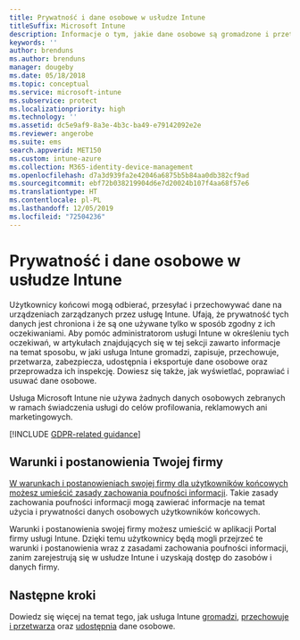 ```yaml
---
title: Prywatność i dane osobowe w usłudze Intune
titleSuffix: Microsoft Intune
description: Informacje o tym, jakie dane osobowe są gromadzone i przetwarzane w usłudze Intune.
keywords: ''
author: brenduns
ms.author: brenduns
manager: dougeby
ms.date: 05/18/2018
ms.topic: conceptual
ms.service: microsoft-intune
ms.subservice: protect
ms.localizationpriority: high
ms.technology: ''
ms.assetid: dc5e9af9-8a3e-4b3c-ba49-e79142092e2e
ms.reviewer: angerobe
ms.suite: ems
search.appverid: MET150
ms.custom: intune-azure
ms.collection: M365-identity-device-management
ms.openlocfilehash: d7a3d939fa2e42046a6875b5b84aa0db382cf9ad
ms.sourcegitcommit: ebf72b038219904d6e7d20024b107f4aa68f57e6
ms.translationtype: HT
ms.contentlocale: pl-PL
ms.lasthandoff: 12/05/2019
ms.locfileid: "72504236"
---
```

# <a name="privacy-and-personal-data-in-intune"></a>Prywatność i dane osobowe w usłudze Intune

Użytkownicy końcowi mogą odbierać, przesyłać i przechowywać dane na urządzeniach zarządzanych przez usługę Intune. Ufają, że prywatność tych danych jest chroniona i że są one używane tylko w sposób zgodny z ich oczekiwaniami. Aby pomóc administratorom usługi Intune w określeniu tych oczekiwań, w artykułach znajdujących się w tej sekcji zawarto informacje na temat sposobu, w jaki usługa Intune gromadzi, zapisuje, przechowuje, przetwarza, zabezpiecza, udostępnia i eksportuje dane osobowe oraz przeprowadza ich inspekcję. Dowiesz się także, jak wyświetlać, poprawiać i usuwać dane osobowe.

Usługa Microsoft Intune nie używa żadnych danych osobowych zebranych w ramach świadczenia usługi do celów profilowania, reklamowych ani marketingowych.

[!INCLUDE [GDPR-related guidance](../includes/gdpr-dsr-and-stp-note.md)]

## <a name="your-company-terms-and-conditions"></a>Warunki i postanowienia Twojej firmy

[W warunkach i postanowieniach swojej firmy dla użytkowników końcowych możesz umieścić zasady zachowania poufności informacji](../apps/company-portal-app.md). Takie zasady zachowania poufności informacji mogą zawierać informacje na temat użycia i prywatności danych osobowych użytkowników końcowych.

Warunki i postanowienia swojej firmy możesz umieścić w aplikacji Portal firmy usługi Intune. Dzięki temu użytkownicy będą mogli przejrzeć te warunki i postanowienia wraz z zasadami zachowania poufności informacji, zanim zarejestrują się w usłudze Intune i uzyskają dostęp do zasobów i danych firmy.

## <a name="next-steps"></a>Następne kroki

Dowiedz się więcej na temat tego, jak usługa Intune [gromadzi](privacy-data-collect.md), [przechowuje i przetwarza](privacy-data-store-process.md) oraz [udostępnia](privacy-data-secure-share.md) dane osobowe. 
